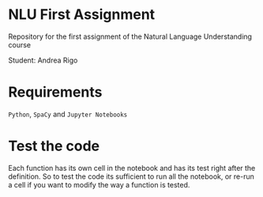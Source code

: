 # NLU First Assignment
Repository for the first assignment of the Natural Language Understanding course

Student: Andrea Rigo
# Requirements
`Python`, `SpaCy` and `Jupyter Notebooks`
# Test the code
Each function has its own cell in the notebook and has its test right after the definition. So to test the code its sufficient to run all the notebook, or re-run a cell if you want to modify the way a function is tested.
